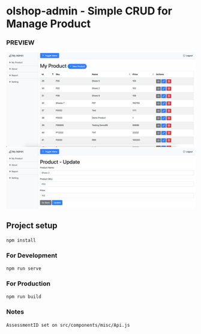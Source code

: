 # olshop-admin - Simple CRUD for Manage Product

### PREVIEW
![Preview Product List](https://raw.githubusercontent.com/axquired24/olshop-admin/master/preview/admin-preview-0.png)
![Preview Product Update](https://raw.githubusercontent.com/axquired24/olshop-admin/master/preview/admin-preview-1.png)

## Project setup
```
npm install
```

### For Development
```
npm run serve
```

### For Production
```
npm run build
```

### Notes
```
AssessmentID set on src/components/misc/Api.js
```